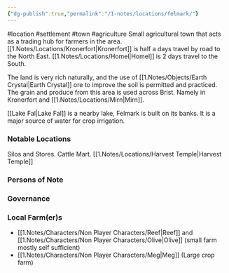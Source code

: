 ```yaml
---
{"dg-publish":true,"permalink":"/1-notes/locations/felmark/"}
---
```


#location #settlement #town #agriculture 
Small agricultural town that acts as a trading hub for farmers in the area. 
[[1.Notes/Locations/Kronerfort\|Kronerfort]] is half a days travel by road to the North East.
[[1.Notes/Locations/Homel\|Homel]] is 2 days travel to the South.

The land is very rich naturally, and the use of [[1.Notes/Objects/Earth Crystal\|Earth Crystal]] ore to improve the soil is permitted and practiced. The grain and produce from this area is used across Brist. Namely in Kronerfort and [[1.Notes/Locations/Mirn\|Mirn]].

[[Lake Fal\|Lake Fal]] is a nearby lake, Felmark is built on its banks. It is a major source of water for crop irrigation.
### Notable Locations
Silos and Stores.
Cattle Mart.
[[1.Notes/Locations/Harvest Temple\|Harvest Temple]]

### Persons of Note

### Governance

### Local Farm(er)s
- [[1.Notes/Characters/Non Player Characters/Reef\|Reef]] and [[1.Notes/Characters/Non Player Characters/Olive\|Olive]] (small farm mostly self sufficient)
- [[1.Notes/Characters/Non Player Characters/Meg\|Meg]] (Large crop farm)

